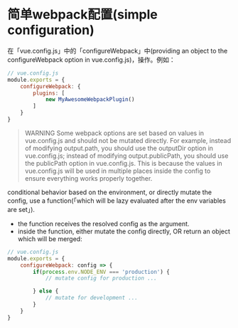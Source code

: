 # 简单webpack配置(simple configuration)

在「vue.config.js」中的「configureWebpack」中(providing an object to the configureWebpack option in vue.config.js)，操作。例如：

```jsx
// vue.config.js
module.exports = {
	configureWebpack: {
		plugins: [
			new MyAwesomeWebpackPlugin()
		]
	}
}
```

> WARNING
Some webpack options are set based on values in vue.config.js and should not be mutated directly. For example, instead of modifying output.path, you should use the outputDir option in vue.config.js; instead of modifying output.publicPath, you should use the publicPath option in vue.config.js. This is because the values in vue.config.js will be used in multiple places inside the config to ensure everything works properly together.
> 

conditional behavior based on the environment, or directly mutate the config, use a function(「which will be lazy evaluated after the env variables are set」). 

- the function receives the resolved config as the argument.
- inside the function, either mutate the config directly, OR  return an object which will be merged:

```jsx
// vue.config.js
module.exports = {
	configureWebpack: config => {
		if(process.env.NODE_ENV === 'production') {
			// mutate config for production ...

		} else {
			// mutate for development ...
		}
	}
}
```